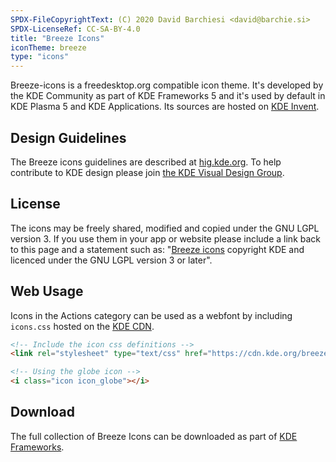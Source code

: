 ```yaml
---
SPDX-FileCopyrightText: (C) 2020 David Barchiesi <david@barchie.si>
SPDX-LicenseRef: CC-SA-BY-4.0
title: "Breeze Icons"
iconTheme: breeze
type: "icons"
---
```


Breeze-icons is a freedesktop.org compatible icon theme. It's developed by the KDE Community as part of KDE Frameworks 5 and it's used by default in KDE Plasma 5 and KDE Applications.
Its sources are hosted on [KDE Invent](https://invent.kde.org/frameworks/breeze-icons).

## Design Guidelines
The Breeze icons guidelines are described at [hig.kde.org](https://hig.kde.org).  To help contribute to KDE design please join [the KDE Visual Design Group](https://community.kde.org/Get_Involved/design).

## License
The icons may be freely shared, modified and copied under the GNU LGPL version 3.  If you use them in your app or website please include a link back to this page and a statement such as:
"[Breeze icons](https://www.kde.org/products/frameworks/breeze-icons) copyright KDE and licenced under the GNU LGPL version 3 or later".

## Web Usage
Icons in the Actions category can be used as a webfont by including `icons.css` hosted on the [KDE CDN](https://cdn.kde.org/breeze-icons/).

```html
<!-- Include the icon css definitions -->
<link rel="stylesheet" type="text/css" href="https://cdn.kde.org/breeze-icons/icons.css">

<!-- Using the globe icon -->
<i class="icon icon_globe"></i>
```

## Download
The full collection of Breeze Icons can be downloaded as part of [KDE Frameworks](https://download.kde.org/stable/frameworks/).
